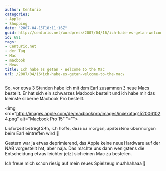 ```yaml
---
author: Centurio
categories:
- Apple
- Shopping
date: "2007-04-16T18:11:16Z"
guid: http://centurio.net/wordpress/2007/04/16/ich-habe-es-getan-welcome-to-the-mac/
id: 691
tags:
- Centurio.net
- der Tag
- Mac
- macbook
- News
title: Ich habe es getan - Welcome to the Mac
url: /2007/04/16/ich-habe-es-getan-welcome-to-the-mac/
---
```

So, vor etwa 3 Stunden habe ich mit dem Earl zusammen 2 neue Macs bestellt. Er hat sich ein schwarzes Macbook bestellt und ich habe mir das kleinste silberne Macbook Pro bestellt.

<img src="http://images.apple.com/de/macbookpro/images/indexatag1520061024.png" alt="Macbook Pro 15" "="">

Lieferzeit beträgt 24h, ich hoffe, dass es morgen, spätestens übermorgen beim Earl eintreffen wird 🙂

Gestern war ja etwas deprimierend, das Apple keine neue Hardware auf der NAB vorgestellt hat, aber naja. Das machte uns dann wenigstens die Entscheidung etwas leichter jetzt sich einen Mac zu bestellen.

Ich freue mich schon riesig auf mein neues Spielzeug muahhahaaa 🙂